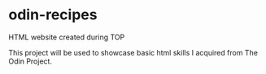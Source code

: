 # odin-recipes
HTML website created during TOP

This project will be used to showcase basic html skills I acquired from The Odin Project.
